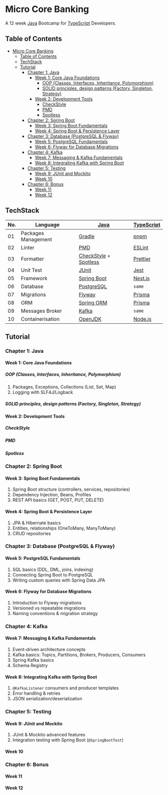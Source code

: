 # Micro Core Banking

A 12 week [Java](./java) Bootcamp for [TypeScript](./typescript) Developers.

## Table of Contents

- [Micro Core Banking](#micro-core-banking)
  - [Table of Contents](#table-of-contents)
  - [TechStack](#techstack)
  - [Tutorial](#tutorial)
    - [Chapter 1: Java](#chapter-1-java)
      - [Week 1: Core Java Foundations](#week-1-core-java-foundations)
        - [OOP (Classes, Interfaces, Inheritance, Polymorphism)](#oop-classes-interfaces-inheritance-polymorphism)
        - [SOLID principles, design patterns (Factory, Singleton, Strategy)](#solid-principles-design-patterns-factory-singleton-strategy)
      - [Week 2: Development Tools](#week-2-development-tools)
        - [CheckStyle](#checkstyle)
        - [PMD](#pmd)
        - [Spotless](#spotless)
    - [Chapter 2: Spring Boot](#chapter-2-spring-boot)
      - [Week 3: Spring Boot Fundamentals](#week-3-spring-boot-fundamentals)
      - [Week 4: Spring Boot \& Persistence Layer](#week-4-spring-boot--persistence-layer)
    - [Chapter 3: Database (PostgreSQL \& Flyway)](#chapter-3-database-postgresql--flyway)
      - [Week 5: PostgreSQL Fundamentals](#week-5-postgresql-fundamentals)
      - [Week 6: Flyway for Database Migrations](#week-6-flyway-for-database-migrations)
    - [Chapter 4: Kafka](#chapter-4-kafka)
      - [Week 7: Messaging \& Kafka Fundamentals](#week-7-messaging--kafka-fundamentals)
      - [Week 8: Integrating Kafka with Spring Boot](#week-8-integrating-kafka-with-spring-boot)
    - [Chapter 5: Testing](#chapter-5-testing)
      - [Week 9: JUnit and Mockito](#week-9-junit-and-mockito)
      - [Week 10](#week-10)
    - [Chapter 6: Bonus](#chapter-6-bonus)
      - [Week 11](#week-11)
      - [Week 12](#week-12)

## TechStack

| No. | Language            | [Java][java]                                    | [TypeScript][typescript] |
| --- | ------------------- | ----------------------------------------------- | ------------------------ |
| 01  | Packages Management | [Gradle][gradle]                                | [pnpm][pnpm]             |
| 02  | Linter              | [PMD][pmd]                                      | [ESLint][eslint]         |
| 03  | Formatter           | [CheckStyle][checkstyle] + [Spotless][spotless] | [Prettier][prettier]     |
| 04  | Unit Test           | [JUnit][junit]                                  | [Jest][jest]             |
| 05  | Framework           | [Spring Boot][spring-boot]                      | [Nest.js][nest.js]       |
| 06  | Database            | [PostgreSQL][postgresql]                        | `same`                   |
| 07  | Migrations          | [Flyway][flyway]                                | [Prisma][prisma]         |
| 08  | ORM                 | [Spring ORM][spring-orm]                        | [Prisma][prisma]         |
| 09  | Messages Broker     | [Kafka][kafka]                                  | `same`                   |
| 10  | Containerisation    | [OpenJDK][docker-openjdk]                       | [Node.js][docker-node]   |

## Tutorial

### Chapter 1: Java

#### Week 1: Core Java Foundations

##### OOP (Classes, Interfaces, Inheritance, Polymorphism)

1. Packages, Exceptions, Collections (List, Set, Map)
2. Logging with SLF4J/Logback

##### SOLID principles, design patterns (Factory, Singleton, Strategy)

#### Week 2: Development Tools

##### CheckStyle

##### PMD

##### Spotless

### Chapter 2: Spring Boot

#### Week 3: Spring Boot Fundamentals

1. Spring Boot structure (controllers, services, repositories)
2. Dependency Injection, Beans, Profiles
3. REST API basics (GET, POST, PUT, DELETE)

#### Week 4: Spring Boot & Persistence Layer

1. JPA & Hibernate basics
2. Entities, relationships (OneToMany, ManyToMany)
3. CRUD repositories

### Chapter 3: Database (PostgreSQL & Flyway)

#### Week 5: PostgreSQL Fundamentals

1. SQL basics (DDL, DML, joins, indexing)
2. Connecting Spring Boot to PostgreSQL
3. Writing custom queries with Spring Data JPA

#### Week 6: Flyway for Database Migrations

1. Introduction to Flyway migrations
2. Versioned vs repeatable migrations
3. Naming conventions & migration strategy

### Chapter 4: Kafka

#### Week 7: Messaging & Kafka Fundamentals

1. Event-driven architecture concepts
2. Kafka basics: Topics, Partitions, Brokers, Producers, Consumers
3. Spring Kafka basics
4. Schema Registry

#### Week 8: Integrating Kafka with Spring Boot

1. `@KafkaListener` consumers and producer templates
2. Error handling & retries
3. JSON serialization/deserialization

### Chapter 5: Testing

#### Week 9: JUnit and Mockito

1. JUnit & Mockito advanced features
2. Integration testing with Spring Boot (`@SpringBootTest`)

#### Week 10

### Chapter 6: Bonus

#### Week 11

#### Week 12

[checkstyle]: https://checkstyle.sourceforge.io/
[docker-node]: https://hub.docker.com/_/node
[docker-openjdk]: https://hub.docker.com/_/openjdk
[eslint]: https://eslint.org/
[flyway]: https://www.red-gate.com/products/flyway/community/
[gradle]: https://gradle.org/
[java]: https://www.java.com/en/
[jest]: https://jestjs.io/
[junit]: https://junit.org/
[kafka]: https://kafka.apache.org/
[nest.js]: https://nestjs.com/
[pmd]: https://pmd.github.io/
[pnpm]: https://pnpm.io/
[postgresql]: https://www.postgresql.org/
[prettier]: https://prettier.io/
[prisma]: https://www.prisma.io/
[spotless]: https://github.com/diffplug/spotless
[spring-boot]: https://spring.io/projects/spring-boot
[spring-orm]: https://docs.spring.io/spring-framework/reference/data-access/orm.html
[typescript]: https://www.typescriptlang.org/
